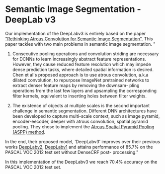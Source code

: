 # Semantic Image Segmentation - DeepLab v3

Our implementation of the DeepLabv3 is entirely based on the paper ["Rethinking Atrous Convolution for Semantic Image Segmentation"](https://arxiv.org/abs/1706.05587). 
This paper tackles with two main problems in semantic image segmentation. 
"
1) Consecutive pooling operations and convolution striding are necessary for DCNNs to learn increasingly abstract feature representations. However, they cause reduced feature resolution which may impede dense prediction tasks, where detailed spatial information is desired.  Chen et al's proposed approach is to use atrous convolution, a.k.a dilated convolution, to repurpose ImageNet pretrained networks to extract denser feature maps by removing the downsam- pling operations from the last few layers and upsampling the corresponding filter kernels, equivalent to inserting holes between filter weights.

2) The existence of objects at multiple scales is the second important challenge in semantic segmentation. Different DNN architectures have been developed to capture multi-scale context, such as image pyramid, encoder-eecoder, deeper with atrous convolution, spatial pyramid pooling. They chose to implement the [Atrous Spatial Pyramid Pooling (ASPP) method](https://arxiv.org/abs/1606.00915). 

In the end, their proposed model, ‘DeepLabv3’ improves over their previous works [DeepLabv2](https://arxiv.org/abs/1606.00915), [DeepLabv1](https://arxiv.org/abs/1412.7062) and attains performance of 85.7% on the PASCAL VOC 2012 test set without DenseCRF post- processing." 

In this implementation of the DeepLabv3 we reach 70.4% accuracy on the PASCAL VOC 2012 test set. 
